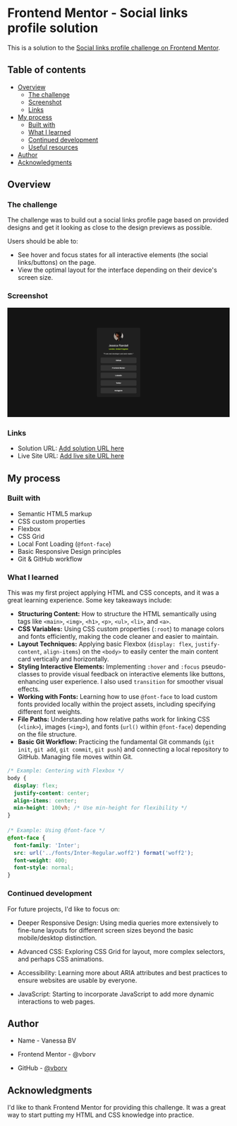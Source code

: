 # Frontend Mentor - Social links profile solution

This is a solution to the [Social links profile challenge on Frontend Mentor](https://www.frontendmentor.io/challenges/social-links-profile-UG32l9m6dQ).

## Table of contents

- [Overview](#overview)
  - [The challenge](#the-challenge)
  - [Screenshot](#screenshot)
  - [Links](#links)
- [My process](#my-process)
  - [Built with](#built-with)
  - [What I learned](#what-i-learned)
  - [Continued development](#continued-development)
  - [Useful resources](#useful-resources)
- [Author](#author)
- [Acknowledgments](#acknowledgments)


## Overview

### The challenge

The challenge was to build out a social links profile page based on provided designs and get it looking as close to the design previews as possible.

Users should be able to:

- See hover and focus states for all interactive elements (the social links/buttons) on the page.
- View the optimal layout for the interface depending on their device's screen size.

### Screenshot

![](./Screenshot-desktop.png)

### Links

- Solution URL: [Add solution URL here](https://your-solution-url.com)
- Live Site URL: [Add live site URL here](https://your-live-site-url.com)

## My process

### Built with

- Semantic HTML5 markup
- CSS custom properties
- Flexbox
- CSS Grid
- Local Font Loading (`@font-face`)
- Basic Responsive Design principles
- Git & GitHub workflow

### What I learned

This was my first project applying HTML and CSS concepts, and it was a great learning experience. Some key takeaways include:

- **Structuring Content:** How to structure the HTML semantically using tags like `<main>`, `<img>`, `<h1>`, `<p>`, `<ul>`, `<li>`, and `<a>`.
- **CSS Variables:** Using CSS custom properties (`:root`) to manage colors and fonts efficiently, making the code cleaner and easier to maintain.
- **Layout Techniques:** Applying basic Flexbox (`display: flex`, `justify-content`, `align-items`) on the `<body>` to easily center the main content card vertically and horizontally.
- **Styling Interactive Elements:** Implementing `:hover` and `:focus` pseudo-classes to provide visual feedback on interactive elements like buttons, enhancing user experience. I also used `transition` for smoother visual effects.
- **Working with Fonts:** Learning how to use `@font-face` to load custom fonts provided locally within the project assets, including specifying different font weights.
- **File Paths:** Understanding how relative paths work for linking CSS (`<link>`), images (`<img>`), and fonts (`url()` within `@font-face`) depending on the file structure.
- **Basic Git Workflow:** Practicing the fundamental Git commands (`git init`, `git add`, `git commit`, `git push`) and connecting a local repository to GitHub. Managing file moves within Git.

```css
/* Example: Centering with Flexbox */
body {
  display: flex;
  justify-content: center;
  align-items: center;
  min-height: 100vh; /* Use min-height for flexibility */
}

/* Example: Using @font-face */
@font-face {
  font-family: 'Inter';
  src: url('../fonts/Inter-Regular.woff2') format('woff2');
  font-weight: 400;
  font-style: normal;
}
```

### Continued development

For future projects, I'd like to focus on:

- Deeper Responsive Design: Using media queries more extensively to fine-tune layouts for different screen sizes beyond the basic mobile/desktop distinction.

- Advanced CSS: Exploring CSS Grid for layout, more complex selectors, and perhaps CSS animations.

- Accessibility: Learning more about ARIA attributes and best practices to ensure websites are usable by everyone.

- JavaScript: Starting to incorporate JavaScript to add more dynamic interactions to web pages.


## Author

- Name - Vanessa BV

- Frontend Mentor - @vborv

- GitHub - [@vborv](https://github.com/vborv/) 

## Acknowledgments

I'd like to thank Frontend Mentor for providing this challenge. It was a great way to start putting my HTML and CSS knowledge into practice.
